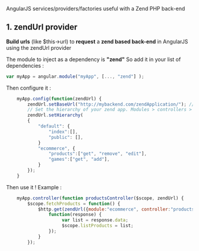 AngularJS services/providers/factories useful with a Zend PHP back-end

## 1. zendUrl provider

**Build urls** (like $this->url) to **request** a **zend based back-end** in AngularJS using the zendUrl provider

The module to inject as a dependency is **"zend"**
So add it in your list of dependencies :

```javascript
var myApp = angular.module("myApp", [..., "zend"] );
```

Then configure it :
```javascript
    myApp.config(function(zendUrl) {
        zendUrl.setBaseUrl("http://mybackend.com/zendApplication/"); // Base url of the zend app
        // Set the hierarchy of your zend app. Modules > controllers > actions
        zendUrl.setHierarchy(
        {
            "default": { 
                "index":[],
    	        "public": [],
            }
            "ecommerce", {
                "products":["get", "remove", "edit"],
                "games":["get", "add"],
            }
        });
    }
```

Then use it !
Example :
```javascript
    myApp.controller(function productsController($scope, zendUrl) {
        $scope.fetchProducts = function() {
            $http.get(zendUrl({module:"ecommerce", controller:"products", action:"get"})).then(
                function(response) {
                     var list = response.data;
                     $scope.listProducts = list;
                });
            }
        });
```
